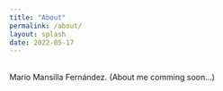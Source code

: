 ```yaml
---
title: "About"
permalink: /about/
layout: splash
date: 2022-05-17
---
```


<br>
Mario Mansilla Fernández. (About me comming soon...)
